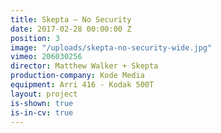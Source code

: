```yaml
---
title: Skepta — No Security
date: 2017-02-28 00:00:00 Z
position: 3
image: "/uploads/skepta-no-security-wide.jpg"
vimeo: 206030256
director: Matthew Walker + Skepta
production-company: Kode Media
equipment: Arri 416 - Kodak 500T
layout: project
is-shown: true
is-in-cv: true
---
```


